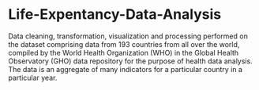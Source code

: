 # Life-Expentancy-Data-Analysis

Data cleaning, transformation, visualization and processing performed on the dataset comprising data from 193 countries from all over the world, 
compiled by the World Health Organization (WHO)  in the Global Health Observatory (GHO) data repository for the purpose of health data analysis. 
The data is an aggregate of many indicators for a particular country in a particular year.
